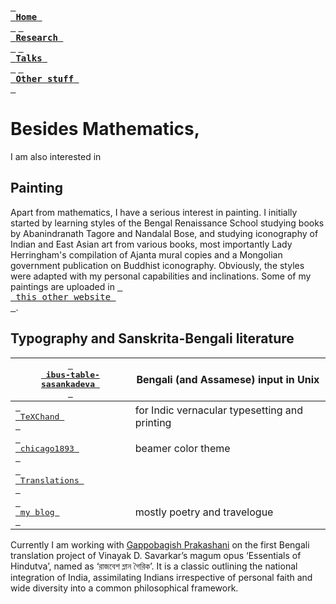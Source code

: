 [<kbd> <br> **Home** <br> </kbd>](README.md) [<kbd> <br> **Research** <br> </kbd>](research.md) [<kbd> <br> **Talks** <br> </kbd>](talks.md) [<kbd> <br> **Other stuff** <br> </kbd>](hobbies.md)

# Besides Mathematics,
I am also interested in

## Painting

Apart from mathematics, I have a serious interest in painting. I initially started by learning styles of the Bengal Renaissance School studying books by Abanindranath Tagore and Nandalal Bose, and studying iconography of Indian and East Asian art from various books, most importantly Lady Herringham's compilation of Ajanta mural copies and a Mongolian government publication on Buddhist iconography. Obviously, the styles were adapted with my personal capabilities and inclinations. Some of my paintings are uploaded in [<kbd> <br> this other website <br> </kbd>](https://sites.google.com/view/ani-paint).

## Typography and Sanskrita-Bengali literature

| [<kbd> <br> ibus-table-sasankadeva <br> </kbd>](https://anamitro.github.io/ibus-table-sasankadeva) | Bengali (and Assamese) input in Unix |
| --- | --- |
| [<kbd> <br> TeXChand <br> </kbd>](https://sites.google.com/view/texchand) | for Indic vernacular typesetting and printing |
| [<kbd> <br> chicago1893 <br> </kbd>](https://anamitro.github.io/beamercolortheme-chicago1893) | beamer color theme |
| [<kbd> <br> Translations <br> </kbd>](https://anamitro.github.io/writing) | |
| [<kbd> <br> my blog <br> </kbd>](https://taittiriiya.blogspot.com) | mostly poetry and travelogue |

Currently I am working with [Gappobagish Prakashani](https://www.facebook.com/profile.php?id=100070754826159) on the first Bengali translation project of Vinayak D. Savarkar’s magum opus ‘Essentials of Hindutva’, named as ‘রাজবেশ ম্লান গৈরিক’. It is a classic outlining the national integration of India, assimilating Indians irrespective of personal faith and wide diversity into a common philosophical framework.